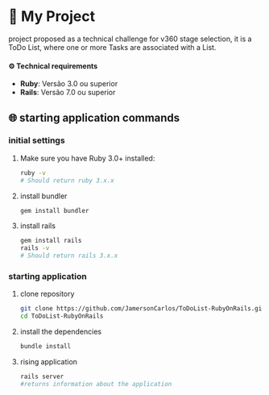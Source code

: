 # 🚀 My Project
project proposed as a technical challenge for v360 stage selection, it is a ToDo List, where one or more Tasks are associated with a List.

#### ⚙️ Technical requirements 
- **Ruby**: Versão 3.0 ou superior 
- **Rails**: Versão 7.0 ou superior

## 🌐 starting application commands

### initial settings
1. Make sure you have Ruby 3.0+ installed:
   ```bash
   ruby -v
   # Should return ruby 3.x.x

2. install bundler
    ```bash
    gem install bundler
    ```

3. install rails
    ```bash
    gem install rails
    rails -v
    # Should return rails 3.x.x
    ```
### starting application
1. clone repository
   ```bash
   git clone https://github.com/JamersonCarlos/ToDoList-RubyOnRails.git
   cd ToDoList-RubyOnRails
   ```
2. install the dependencies
   ```bash
   bundle install
   ```
3. rising application
   ```bash
   rails server
   #returns information about the application
   ```

